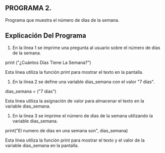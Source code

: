 ## PROGRAMA 2. 
Programa que muestra el número de días de la semana.
## Explicación Del Programa

1) En la línea 1 se imprime una pregunta al usuario sobre el número de días de la semana.

print ("¿Cuántos Días Tiene La Semana?")

Esta línea utiliza la función print para mostrar el texto en la pantalla.

1. En la línea 2 se define una variable dias_semana con el valor "7 días".

dias_semana = ("7 días")

Esta línea utiliza la asignación de valor para almacenar el texto en la variable dias_semana.

1. En la línea 3 se imprime el número de días de la semana utilizando la variable dias_semana.

print("El numero de días en una semana son", dias_semana)

Esta línea utiliza la función print para mostrar el texto y el valor de la variable dias_semana en la pantalla.
